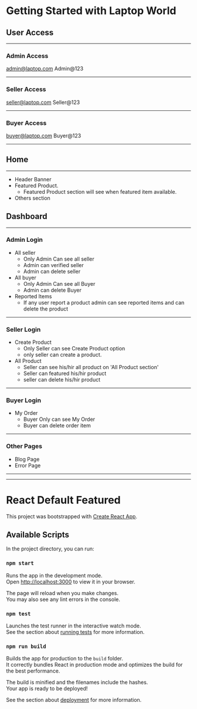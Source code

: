 # Getting Started with Laptop World

## User Access

---

### Admin Access

admin@laptop.com
Admin@123

---

### Seller Access

seller@laptop.com
Seller@123

---

### Buyer Access

buyer@laptop.com
Buyer@123

---

## Home

---

- Header Banner
- Featured Product.
  - Featured Product section will see when featured item available.
- Others section

## Dashboard

---

### Admin Login

- All seller
  - Only Admin Can see all seller
  - Admin can verified seller
  - Admin can delete seller
- All buyer
  - Only Admin Can see all Buyer
  - Admin can delete Buyer
- Reported Items
  - If any user report a product admin can see reported items and can delete the product

---

### Seller Login

- Create Product
  - Only Seller can see Create Product option
  - only seller can create a product.
- All Product
  - Seller can see his/hir all product on 'All Product section'
  - Seller can featured his/hir product
  - seller can delete his/hir product

---

### Buyer Login

- My Order
  - Buyer Only can see My Order
  - Buyer can delete order item

---

### Other Pages

- Blog Page
- Error Page

---

---

# React Default Featured

This project was bootstrapped with [Create React App](https://github.com/facebook/create-react-app).

## Available Scripts

In the project directory, you can run:

### `npm start`

Runs the app in the development mode.\
Open [http://localhost:3000](http://localhost:3000) to view it in your browser.

The page will reload when you make changes.\
You may also see any lint errors in the console.

### `npm test`

Launches the test runner in the interactive watch mode.\
See the section about [running tests](https://facebook.github.io/create-react-app/docs/running-tests) for more information.

### `npm run build`

Builds the app for production to the `build` folder.\
It correctly bundles React in production mode and optimizes the build for the best performance.

The build is minified and the filenames include the hashes.\
Your app is ready to be deployed!

See the section about [deployment](https://facebook.github.io/create-react-app/docs/deployment) for more information.
